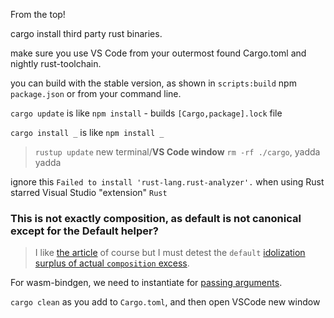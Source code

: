 From the top!

cargo install third party rust binaries.

make sure you use VS Code from your outermost found Cargo.toml and nightly rust-toolchain.

you can build with the stable version, as shown in `scripts:build` npm `package.json` or from your command line.

`cargo update` is like `npm install` - builds `[Cargo,package].lock` file

`cargo install _` is like `npm install _`

> `rustup update` new terminal/**VS Code window** `rm -rf ./cargo`, yadda yadda

ignore this `Failed to install 'rust-lang.rust-analyzer'.` when using Rust starred Visual Studio "extension" `Rust`

### This is not exactly composition, as default is not canonical except for the Default helper?

> I like [the article](https://www.reddit.com/r/rust/comments/p8jjnl/rust_doesnt_support_default_function_arguments_or/) of course but I must detest the `default` [idolization surplus of actual `composition` excess](https://stackoverflow.com/questions/70082393/why-cant-stdthreadspawn-accept-arguments-in-rust).

For wasm-bindgen, we need to instantiate for [passing arguments](https://stackoverflow.com/a/24049607/11711280).

`cargo clean` as you add to `Cargo.toml`, and then open VSCode new window
